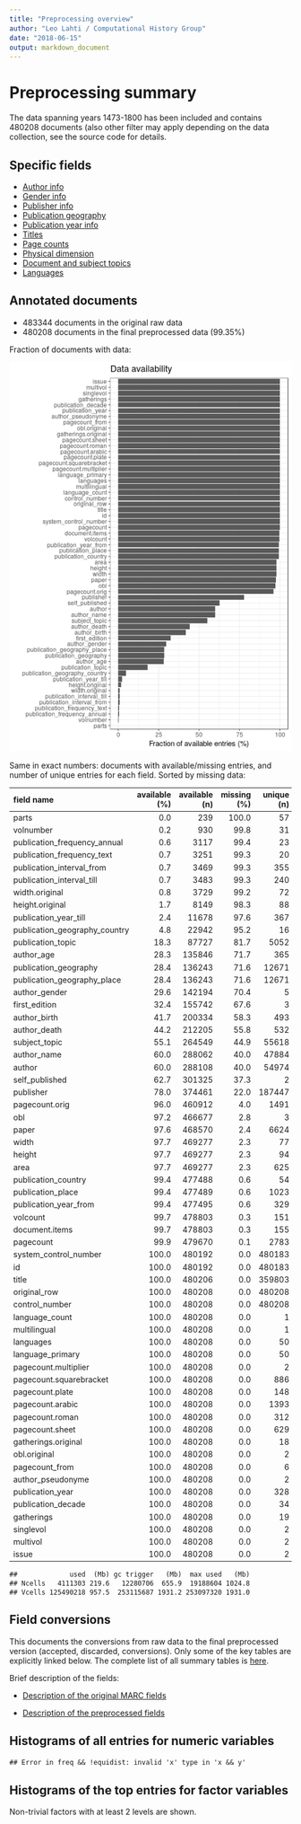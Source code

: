 ```yaml
---
title: "Preprocessing overview"
author: "Leo Lahti / Computational History Group"
date: "2018-06-15"
output: markdown_document
---
```


# Preprocessing summary

The data spanning years 1473-1800 has been included and contains 480208 documents (also other filter may apply depending on the data collection, see the source code for details.



## Specific fields

  * [Author info](author.md)
  * [Gender info](gender.md)
  * [Publisher info](publisher.md)
  * [Publication geography](publicationplace.md)
  * [Publication year info](publicationyear.md)
  * [Titles](title.md)  
  * [Page counts](pagecount.md)
  * [Physical dimension](dimension.md)    
  * [Document and subject topics](topic.md)
  * [Languages](language.md)


## Annotated documents

  * 483344 documents in the original raw data
  * 480208 documents in the final preprocessed data (99.35%)

Fraction of documents with data:

![plot of chunk summaryannotations](figure/summaryannotations-1.png)

Same in exact numbers: documents with available/missing entries, and number of unique entries for each field. Sorted by missing data:


|field name                    | available (%)| available (n)| missing (%)| unique (n)|
|:-----------------------------|-------------:|-------------:|-----------:|----------:|
|parts                         |           0.0|           239|       100.0|         57|
|volnumber                     |           0.2|           930|        99.8|         31|
|publication_frequency_annual  |           0.6|          3117|        99.4|         23|
|publication_frequency_text    |           0.7|          3251|        99.3|         20|
|publication_interval_from     |           0.7|          3469|        99.3|        355|
|publication_interval_till     |           0.7|          3483|        99.3|        240|
|width.original                |           0.8|          3729|        99.2|         72|
|height.original               |           1.7|          8149|        98.3|         88|
|publication_year_till         |           2.4|         11678|        97.6|        367|
|publication_geography_country |           4.8|         22942|        95.2|         16|
|publication_topic             |          18.3|         87727|        81.7|       5052|
|author_age                    |          28.3|        135846|        71.7|        365|
|publication_geography         |          28.4|        136243|        71.6|      12671|
|publication_geography_place   |          28.4|        136243|        71.6|      12671|
|author_gender                 |          29.6|        142194|        70.4|          5|
|first_edition                 |          32.4|        155742|        67.6|          3|
|author_birth                  |          41.7|        200334|        58.3|        493|
|author_death                  |          44.2|        212205|        55.8|        532|
|subject_topic                 |          55.1|        264549|        44.9|      55618|
|author_name                   |          60.0|        288062|        40.0|      47884|
|author                        |          60.0|        288108|        40.0|      54974|
|self_published                |          62.7|        301325|        37.3|          2|
|publisher                     |          78.0|        374461|        22.0|     187447|
|pagecount.orig                |          96.0|        460912|         4.0|       1491|
|obl                           |          97.2|        466677|         2.8|          3|
|paper                         |          97.6|        468570|         2.4|       6624|
|width                         |          97.7|        469277|         2.3|         77|
|height                        |          97.7|        469277|         2.3|         94|
|area                          |          97.7|        469277|         2.3|        625|
|publication_country           |          99.4|        477488|         0.6|         54|
|publication_place             |          99.4|        477489|         0.6|       1023|
|publication_year_from         |          99.4|        477495|         0.6|        329|
|volcount                      |          99.7|        478803|         0.3|        151|
|document.items                |          99.7|        478803|         0.3|        155|
|pagecount                     |          99.9|        479670|         0.1|       2783|
|system_control_number         |         100.0|        480192|         0.0|     480183|
|id                            |         100.0|        480192|         0.0|     480183|
|title                         |         100.0|        480206|         0.0|     359803|
|original_row                  |         100.0|        480208|         0.0|     480208|
|control_number                |         100.0|        480208|         0.0|     480208|
|language_count                |         100.0|        480208|         0.0|          1|
|multilingual                  |         100.0|        480208|         0.0|          1|
|languages                     |         100.0|        480208|         0.0|         50|
|language_primary              |         100.0|        480208|         0.0|         50|
|pagecount.multiplier          |         100.0|        480208|         0.0|          2|
|pagecount.squarebracket       |         100.0|        480208|         0.0|        886|
|pagecount.plate               |         100.0|        480208|         0.0|        148|
|pagecount.arabic              |         100.0|        480208|         0.0|       1393|
|pagecount.roman               |         100.0|        480208|         0.0|        312|
|pagecount.sheet               |         100.0|        480208|         0.0|        629|
|gatherings.original           |         100.0|        480208|         0.0|         18|
|obl.original                  |         100.0|        480208|         0.0|          2|
|pagecount_from                |         100.0|        480208|         0.0|          6|
|author_pseudonyme             |         100.0|        480208|         0.0|          2|
|publication_year              |         100.0|        480208|         0.0|        328|
|publication_decade            |         100.0|        480208|         0.0|         34|
|gatherings                    |         100.0|        480208|         0.0|         19|
|singlevol                     |         100.0|        480208|         0.0|          2|
|multivol                      |         100.0|        480208|         0.0|          2|
|issue                         |         100.0|        480208|         0.0|          2|

```
##             used  (Mb) gc trigger   (Mb)  max used   (Mb)
## Ncells   4111303 219.6   12280706  655.9  19188604 1024.8
## Vcells 125490218 957.5  253115687 1931.2 253097320 1931.0
```


## Field conversions

This documents the conversions from raw data to the final preprocessed version (accepted, discarded, conversions). Only some of the key tables are explicitly linked below. The complete list of all summary tables is [here](output.tables/).

Brief description of the fields:

 * [Description of the original MARC fields](https://github.com/COMHIS/bibliographica/blob/master/inst/extdata/fieldnames.csv)

 * [Description of the preprocessed fields](https://github.com/COMHIS/bibliographica/blob/master/inst/extdata/fieldnames_polished.csv)


## Histograms of all entries for numeric variables


```
## Error in freq && !equidist: invalid 'x' type in 'x && y'
```


## Histograms of the top entries for factor variables

Non-trivial factors with at least 2 levels are shown.




